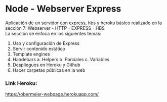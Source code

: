 # Node - Webserver Express

Aplicación de un servidor con express, hbs y heroku básico realizado en la sección 7: Webserver - HTTP - EXPRESS - HBS     
La sección se enfoca en los siguientes temas: 

1. Uso y configuración de Express
2. Servir contenido estático
3. Template engines
4. Handebars
    a. Helpers
    b. Parciales
    c. Variables
5. Despliegues en Heroku y Github
6. Hacer carpetas públicas en la web

### Link Heroku:
https://obermeier-webpage.herokuapp.com/

